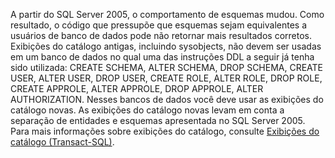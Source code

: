   A partir do SQL Server 2005, o comportamento de esquemas mudou. Como resultado, o código que pressupõe que esquemas sejam equivalentes a usuários de banco de dados pode não retornar mais resultados corretos. Exibições do catálogo antigas, incluindo sysobjects, não devem ser usadas em um banco de dados no qual uma das instruções DDL a seguir já tenha sido utilizada: CREATE SCHEMA, ALTER SCHEMA, DROP SCHEMA, CREATE USER, ALTER USER, DROP USER, CREATE ROLE, ALTER ROLE, DROP ROLE, CREATE APPROLE, ALTER APPROLE, DROP APPROLE, ALTER AUTHORIZATION. Nesses bancos de dados você deve usar as exibições do catálogo novas. As exibições do catálogo novas levam em conta a separação de entidades e esquemas apresentada no SQL Server 2005. Para mais informações sobre exibições do catálogo, consulte [Exibições do catálogo &#40;Transact-SQL&#41;](../relational-databases/system-catalog-views/catalog-views-transact-sql.md).
   